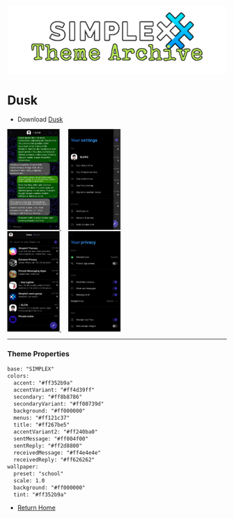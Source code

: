 ![SxC Theme Archive Banner](../resources/SxC_themeBanner.png)

# Dusk

* Download [Dusk](../themes/SxC_dusk.theme)

<a href="../screenshots/SxC_dusk01.jpg" target="_blank">
		<img src="../screenshots/SxC_dusk01.jpg" width="120">
</a>&nbsp;&nbsp;&nbsp;
<a href="../screenshots/SxC_dusk02.jpg" target="_blank">
		<img src="../screenshots/SxC_dusk02.jpg" width="120">
</a>
<br>
<a href="../screenshots/SxC_dusk03.jpg" target="_blank">
		<img src="../screenshots/SxC_dusk03.jpg" width="120">
</a>&nbsp;&nbsp;&nbsp;
<a href="../screenshots/SxC_dusk04.jpg" target="_blank">
		<img src="../screenshots/SxC_dusk04.jpg" width="120">
</a>

----
### Theme Properties
```
base: "SIMPLEX"
colors:
  accent: "#ff352b9a"
  accentVariant: "#ff4d39ff"
  secondary: "#ff8b8786"
  secondaryVariant: "#ff00739d"
  background: "#ff000000"
  menus: "#ff121c37"
  title: "#ff267be5"
  accentVariant2: "#ff240ba0"
  sentMessage: "#ff004f00"
  sentReply: "#ff2d8800"
  receivedMessage: "#ff4e4e4e"
  receivedReply: "#ff626262"
wallpaper:
  preset: "school"
  scale: 1.0
  background: "#ff000000"
  tint: "#ff352b9a"
```

* [Return Home](../)